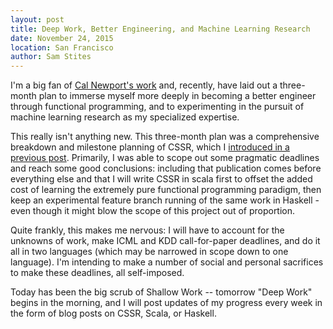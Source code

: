 ```yaml
---
layout: post
title: Deep Work, Better Engineering, and Machine Learning Research
date: November 24, 2015
location: San Francisco
author: Sam Stites
---
```


I'm a big fan of [Cal Newport's work][cal] and, recently, have laid out a
three-month plan to immerse myself more deeply in becoming a better engineer
through functional programming, and to experimenting in the pursuit of machine
learning research as my specialized expertise.

This really isn't anything new. This three-month plan was a comprehensive
breakdown and milestone planning of CSSR, which I [introduced in a previous
post][cssr]. Primarily, I was able to scope out some pragmatic deadlines and
reach some good conclusions: including that publication comes before everything
else and that I will write CSSR in scala first to offset the added cost of
learning the extremely pure functional programming paradigm, then keep an
experimental feature branch running of the same work in Haskell - even though it
might blow the scope of this project out of proportion.

Quite frankly, this makes me nervous: I will have to account for the unknowns of
work, make ICML and KDD call-for-paper deadlines, and do it all in two languages
(which may be narrowed in scope down to one language). I'm intending to make a
number of social and personal sacrifices to make these deadlines, all
self-imposed.

Today has been the big scrub of Shallow Work -- tomorrow "Deep Work" begins in
the morning, and I will post updates of my progress every week in the form of
blog posts on CSSR, Scala, or Haskell.

[cal]: http://calnewport.com/blog/
[cssr]: http://stites.io/2015/10/09/why-causal-states.html



